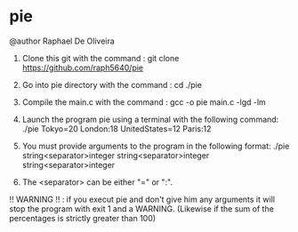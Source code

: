 # pie
@author Raphael De Oliveira

1)  Clone this git with the command : git clone https://github.com/raph5640/pie
2)  Go into pie directory with the command : cd ./pie
4)  Compile the main.c with the command : gcc -o pie main.c -lgd -lm 

5) Launch the program pie using a terminal with the following command: ./pie Tokyo=20 London:18 UnitedStates=12 Paris:12
6) You must provide arguments to the program in the following format: ./pie string\<separator>integer  string\<separator>integer  string\<separator>integer
7) The \<separator> can be either "=" or ":".

!! WARNING !! : if you execut pie and don't give him any arguments it will stop the program with exit 1 and a WARNING. (Likewise if the sum of the percentages is strictly greater than 100)
